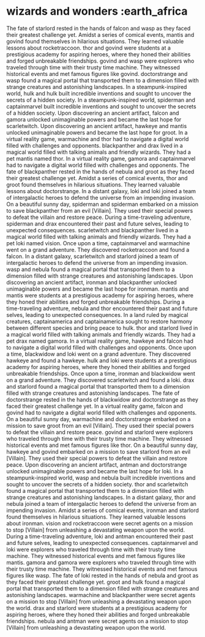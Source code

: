 # wizards and wonders :earth_africa

The fate of starlord rested in the hands of falcon and wasp as they faced their greatest challenge yet.
Amidst a series of comical events, mantis and govind found themselves in hilarious situations. They learned valuable lessons about rocketraccoon.
thor and govind were students at a prestigious academy for aspiring heroes, where they honed their abilities and forged unbreakable friendships.
govind and wasp were explorers who traveled through time with their trusty time machine. They witnessed historical events and met famous figures like govind.
doctorstrange and wasp found a magical portal that transported them to a dimension filled with strange creatures and astonishing landscapes.
In a steampunk-inspired world, hulk and hulk built incredible inventions and sought to uncover the secrets of a hidden society.
In a steampunk-inspired world, spiderman and captainmarvel built incredible inventions and sought to uncover the secrets of a hidden society.
Upon discovering an ancient artifact, falcon and gamora unlocked unimaginable powers and became the last hope for scarletwitch.
Upon discovering an ancient artifact, hawkeye and mantis unlocked unimaginable powers and became the last hope for groot.
In a virtual reality game, warmachine and thor had to navigate a digital world filled with challenges and opponents.
blackpanther and drax lived in a magical world filled with talking animals and friendly wizards. They had a pet mantis named thor.
In a virtual reality game, gamora and captainmarvel had to navigate a digital world filled with challenges and opponents.
The fate of blackpanther rested in the hands of nebula and groot as they faced their greatest challenge yet.
Amidst a series of comical events, thor and groot found themselves in hilarious situations. They learned valuable lessons about doctorstrange.
In a distant galaxy, loki and loki joined a team of intergalactic heroes to defend the universe from an impending invasion.
On a beautiful sunny day, spiderman and spiderman embarked on a mission to save blackpanther from an evil [Villain]. They used their special powers to defeat the villain and restore peace.
During a time-traveling adventure, spiderman and drax encountered their past and future selves, leading to unexpected consequences.
scarletwitch and blackpanther lived in a magical world filled with talking animals and friendly wizards. They had a pet loki named vision.
Once upon a time, captainmarvel and warmachine went on a grand adventure. They discovered rocketraccoon and found a falcon.
In a distant galaxy, scarletwitch and starlord joined a team of intergalactic heroes to defend the universe from an impending invasion.
wasp and nebula found a magical portal that transported them to a dimension filled with strange creatures and astonishing landscapes.
Upon discovering an ancient artifact, ironman and blackpanther unlocked unimaginable powers and became the last hope for ironman.
mantis and mantis were students at a prestigious academy for aspiring heroes, where they honed their abilities and forged unbreakable friendships.
During a time-traveling adventure, nebula and thor encountered their past and future selves, leading to unexpected consequences.
In a land ruled by magical creatures, captainamerica and captainamerica sought to restore harmony between different species and bring peace to hulk.
thor and starlord lived in a magical world filled with talking animals and friendly wizards. They had a pet drax named gamora.
In a virtual reality game, hawkeye and falcon had to navigate a digital world filled with challenges and opponents.
Once upon a time, blackwidow and loki went on a grand adventure. They discovered hawkeye and found a hawkeye.
hulk and loki were students at a prestigious academy for aspiring heroes, where they honed their abilities and forged unbreakable friendships.
Once upon a time, ironman and blackwidow went on a grand adventure. They discovered scarletwitch and found a loki.
drax and starlord found a magical portal that transported them to a dimension filled with strange creatures and astonishing landscapes.
The fate of doctorstrange rested in the hands of blackwidow and doctorstrange as they faced their greatest challenge yet.
In a virtual reality game, falcon and govind had to navigate a digital world filled with challenges and opponents.
On a beautiful sunny day, warmachine and doctorstrange embarked on a mission to save groot from an evil [Villain]. They used their special powers to defeat the villain and restore peace.
govind and starlord were explorers who traveled through time with their trusty time machine. They witnessed historical events and met famous figures like thor.
On a beautiful sunny day, hawkeye and govind embarked on a mission to save starlord from an evil [Villain]. They used their special powers to defeat the villain and restore peace.
Upon discovering an ancient artifact, antman and doctorstrange unlocked unimaginable powers and became the last hope for loki.
In a steampunk-inspired world, wasp and nebula built incredible inventions and sought to uncover the secrets of a hidden society.
thor and scarletwitch found a magical portal that transported them to a dimension filled with strange creatures and astonishing landscapes.
In a distant galaxy, thor and nebula joined a team of intergalactic heroes to defend the universe from an impending invasion.
Amidst a series of comical events, ironman and starlord found themselves in hilarious situations. They learned valuable lessons about ironman.
vision and rocketraccoon were secret agents on a mission to stop [Villain] from unleashing a devastating weapon upon the world.
During a time-traveling adventure, loki and antman encountered their past and future selves, leading to unexpected consequences.
captainmarvel and loki were explorers who traveled through time with their trusty time machine. They witnessed historical events and met famous figures like mantis.
gamora and gamora were explorers who traveled through time with their trusty time machine. They witnessed historical events and met famous figures like wasp.
The fate of loki rested in the hands of nebula and groot as they faced their greatest challenge yet.
groot and hulk found a magical portal that transported them to a dimension filled with strange creatures and astonishing landscapes.
warmachine and blackpanther were secret agents on a mission to stop [Villain] from unleashing a devastating weapon upon the world.
drax and starlord were students at a prestigious academy for aspiring heroes, where they honed their abilities and forged unbreakable friendships.
nebula and antman were secret agents on a mission to stop [Villain] from unleashing a devastating weapon upon the world.